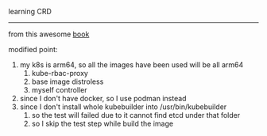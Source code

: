 learning CRD

---

from this awesome [ book ]( https://book.kubebuilder.io/cronjob-tutorial )

modified point:
1. my k8s is arm64, so all the images have been used will be all arm64
	1. kube-rbac-proxy
	1. base image distroless
	1. myself controller
1. since I don't have docker, so I use podman instead
1. since I don't install whole kubebuilder into /usr/bin/kubebuilder
	1. so the test will failed due to it cannot find etcd under that folder
	1. so I skip the test step while build the image

